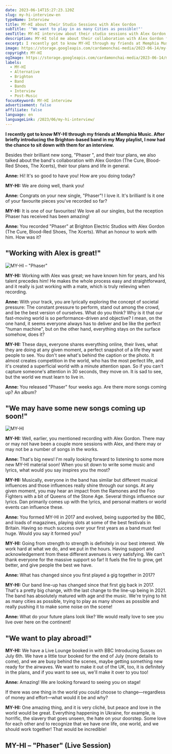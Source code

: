 ```yaml
---
date: 2023-06-14T15:27:23.120Z
slug: my-hi-interview-en
typeName: Interview
title: MY-HI about their Studio Sessions with Alex Gordon
subTitle: '"We want to play in as many Cities as possible!"'
seoTitle: MY-HI interview about their studio sessions with Alex Gordon
description: MY-HI told me about their collaboration with Alex Gordon for their new songs. Please enjoy my interview!
excerpt: I recently got to know MY-HI through my friends at Memphia Music. After briefly introducing the Brighton-based band in my May playlist, I now had the chance to sit down with them for an interview.
image: https://storage.googleapis.com/cardamonchai-media/2023-06-14/my-hi-band-1-jpg-imagine-080808_272f3a_1024_768/640.webp
copyright: MY-HI
ogImage: https://storage.googleapis.com/cardamonchai-media/2023-06-14/my-hi-og-jpg-imagine-080808_2d333d_1200_628/640.webp
labels:
  - MY-HI
  - Alternative
  - Brighton
  - Band
  - Bands
  - Interview
  - Post-Music
focusKeyword: MY-HI interview
advertisement: false
affiliate: false
language: en
languageLink: /2023/06/my-hi-interview/
---
```


**I recently got to know MY-HI through my friends at Memphia Music. After briefly introducing the Brighton-based band in my May playlist, I now had the chance to sit down with them for an interview.**

Besides their brilliant new song, "Phaser ", and their tour plans, we also talked about the band's collaboration with Alex Gordon (The Cure, Blood-Red Shoes, The Xcerts), their tour plans and life in general.

**Anne:** Hi! It's so good to have you! How are you doing today?

**MY-HI:** We are doing well, thank you!

**Anne:** Congrats on your new single, "Phaser"! I love it. It's brilliant! Is it one of your favourite pieces you've recorded so far?

**MY-HI:** It is one of our favourites! We love all our singles, but the reception Phaser has received has been amazing!

**Anne:** You recorded "Phaser" at Brighton Electric Studios with Alex Gordon (The Cure, Blood-Red Shoes, The Xcerts). What an honour to work with him. How was it?

## "Working with Alex is great!"

![MY-HI – "Phaser"](https://storage.googleapis.com/cardamonchai-media/2023-06-14/my-hi-jpeg-imagine-080808_4a3e38_1000_1000/640.webp 'MY-HI – "Phaser"')

**MY-HI:** Working with Alex was great; we have known him for years, and his talent precedes him! He makes the whole process easy and straightforward, and it really is just working with a mate, which is truly relieving when recording.

**Anne:** With your track, you are lyrically exploring the concept of societal pressure: The constant pressure to perform, stand out among the crowd, and be the best version of ourselves. What do you think? Why is it that our fast-moving world is so performance-driven and objective? I mean, on the one hand, it seems everyone always has to deliver and be like the perfect "human machine", but on the other hand, everything stays on the surface somehow, does it?

**MY-HI:** These days, everyone shares everything online, their lives, what they are doing at any given moment, a perfect snapshot of a life they want people to see. You don't see what's behind the caption or the photo. It almost creates competition in the world, who has the most perfect life, and it's created a superficial world with a minute attention span. So if you can't capture someone's attention in 30 seconds, they move on. It is sad to see, but the world we must learn to live in.

**Anne:** You released "Phaser" four weeks ago. Are there more songs coming up? An album?

## "We may have some new songs coming up soon!"

![MY-HI](https://storage.googleapis.com/cardamonchai-media/2023-06-14/my-hi-band-2-1-jpg-imagine-080808_333a35_1024_768/640.webp 'MY-HI')

**MY-HI:** Well, earlier, you mentioned recording with Alex Gordon. There may or may not have been a couple more sessions with Alex, and there may or may not be a number of songs in the works.

**Anne:** That's big news! I'm really looking forward to listening to some more new MY-HI material soon! When you sit down to write some music and lyrics, what would you say inspires you the most?

**MY-HI:** Musically, everyone in the band has similar but different musical influences and those influences really shine through our songs. At any given moment, you may hear an impact from the Ramones and the Foo Fighters with a bit of Queens of the Stone Age. Several things influence our lyrics. Dan primarily comes up with the lyrics, and personal matters or world events can influence these.

**Anne:** You formed MY-HI in 2017 and evolved, being supported by the BBC, and loads of magazines, playing slots at some of the best festivals in Britain. Having so much success over your first years as a band must feel huge. Would you say it formed you?

**MY-HI:** Going from strength to strength is definitely in our best interest. We work hard at what we do, and we put in the hours. Having support and acknowledgement from these different avenues is very satisfying. We can't thank everyone for the massive support so far! It fuels the fire to grow, get better, and give people the best we have.

**Anne:** What has changed since you first played a gig together in 2017?

**MY-HI:** Our band line-up has changed since that first gig back in 2017. That's a pretty big change, with the last change to the line-up being in 2021. The band has absolutely matured with age and the music. We're trying to hit as many cities as possible, trying to play as many shows as possible and really pushing it to make some noise on the scene!

**Anne:** What do your future plans look like? We would really love to see you live over here on the continent!

## "We want to play abroad!"

**MY-HI:** We have a Live Lounge booked in with BBC Introducing Sussex on July 6th. We have a little tour booked for the end of July (more details to come), and we are busy behind the scenes, maybe getting something new ready for the airwaves. We want to make it out of the UK, too, it is definitely in the plans, and if you want to see us, we'll make it over to you too!

**Anne:** Amazing! We are looking forward to seeing you on stage!

If there was one thing in the world you could choose to change—regardless of money and effort—what would it be and why?

**MY-HI:** One amazing thing, and it is very cliché, but peace and love in the world would be great. Everything happening in Ukraine, for example, is horrific, the slavery that goes unseen, the hate on your doorstep. Some love for each other and to recognize that we have one life, one world, and we should work together! That would be incredible!

## MY-HI – "Phaser" (Live Session)

<YouTube id="DdacsoNPnP0" />
